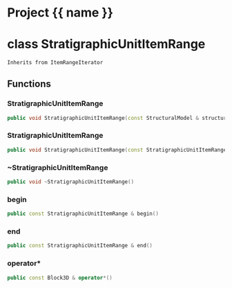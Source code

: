 <script setup>
import {useRoute} from 'vitepress'
const {path} = useRoute()
const tokens = path.split('/')
const words = tokens[2].split('-');
for (let i = 0; i < words.length; i++) {
    words[i] = words[i].charAt(0).toUpperCase() + words[i].slice(1);
    words[i] = words[i].replace('geode', 'Geode')
}
const name = words.join('-');
</script>
# Project {{ name }}

# class StratigraphicUnitItemRange


```cpp
Inherits from ItemRangeIterator
```



## Functions

### StratigraphicUnitItemRange

```cpp
public void StratigraphicUnitItemRange(const StructuralModel & structural_model, const StratigraphicUnit3D & stratigraphic_unit)
```


### StratigraphicUnitItemRange

```cpp
public void StratigraphicUnitItemRange(const StratigraphicUnitItemRange & range)
```


### ~StratigraphicUnitItemRange

```cpp
public void ~StratigraphicUnitItemRange()
```


### begin

```cpp
public const StratigraphicUnitItemRange & begin()
```


### end

```cpp
public const StratigraphicUnitItemRange & end()
```


### operator*

```cpp
public const Block3D & operator*()
```




